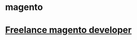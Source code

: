 magento
=======

# [Freelance magento developer](https://www.phpfreelanceprogrammer.com/magento-programmer.html)
